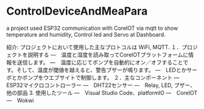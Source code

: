 # ControlDeviceAndMeaPara
a project used ESP32 communication with CoreIOT via mqtt to show temperature and humidity, Control led and Servo at Dashboard.

紹介: プロジェクトにおいて使用した主なプロトコルは WiFi, MQTT. 
１．プロジェクトを説明する
―　温度と湿度を読み取ってCoreIOTプラットフォームに情報を送信します。
―　温度に応じてポンプを自動的にオン／オフすることです。そして、温度が閾値を越えると、警告ブザーが鳴ります。
―　LEDとかサーボとかポンプをウエブサイトで制御します。
２．主なコンポーネント
―　ESP32マイクロコントローラー
―　DHT22センサー
―　Relay, LED, ブザー、他の部品
3. 使用したツール
―　Visual Studio Code、platformIO
―　CoreIOT
―　Wokwi
